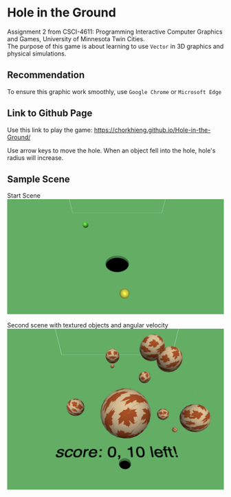 # Hole in the Ground

Assignment 2 from CSCI-4611: Programming Interactive Computer Graphics and Games, University of Minnesota Twin Cities.  
The purpose of this game is about learning to use `Vector` in 3D graphics and physical simulations.

## Recommendation
To ensure this graphic work smoothly, use `Google Chrome` or `Microsoft Edge`

## Link to Github Page

Use this link to play the game: https://chorkhieng.github.io/Hole-in-the-Ground/  

Use arrow keys to move the hole. When an object fell into the hole, hole's radius will increase.

## Sample Scene  

Start Scene  
![Start Scene](screenshots/main_scene.png)

Second scene with textured objects and angular velocity
![Texture Scene](screenshots/texture_scene.png)

